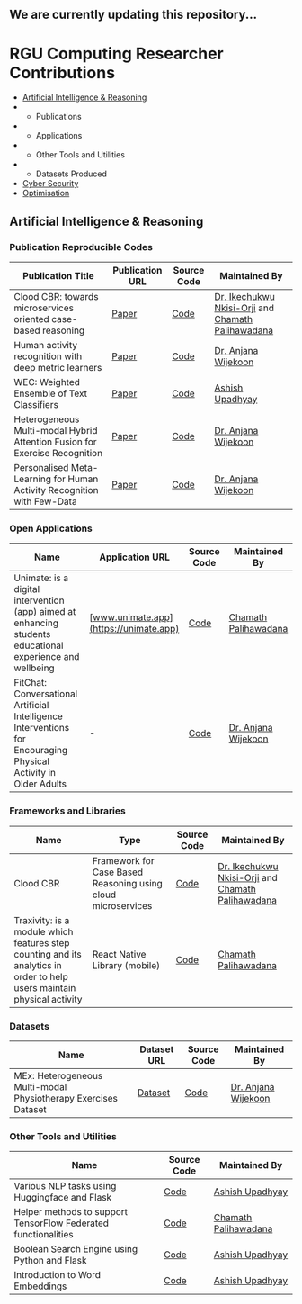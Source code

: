## We are currently updating this repository...

# RGU Computing Researcher Contributions

- [Artificial Intelligence & Reasoning](#ai)
- - Publications
- - Applications
- - Other Tools and Utilities
- - Datasets Produced
- [Cyber Security](#cybersec)
- [Optimisation](#optimisation)


## Artificial Intelligence & Reasoning <a name="ai"></a>
### Publication Reproducible Codes

| Publication Title | Publication URL |   Source Code   | Maintained By |
|---|---|---|---|
| Clood CBR: towards microservices oriented case-based reasoning | [Paper](https://rgu-repository.worktribe.com/output/895530/clood-cbr-towards-microservices-oriented-case-based-reasoning) | [Code](https://github.com/rgu-computing/clood) | [Dr. Ikechukwu Nkisi-Orji](https://github.com/ike01) and [Chamath Palihawadana](https://github.com/chamathpali) |
| Human activity recognition with deep metric learners | [Paper](https://rgu-repository.worktribe.com/output/350316/human-activity-recognition-with-deep-metric-learners) | [Code](https://github.com/anjanaw/deep_metric_learning_for_har) | [Dr. Anjana Wijekoon](https://github.com/anjanaw/) |
| WEC: Weighted Ensemble of Text Classifiers | [Paper](https://rgu-repository.worktribe.com/output/905942/wec-weighted-ensemble-of-text-classifiers) | [Code](https://github.com/ashishu007/WEC) | [Ashish Upadhyay](https://github.com/ashishu007) |
| Heterogeneous Multi-modal Hybrid Attention Fusion for Exercise Recognition | [Paper](https://rgu-repository.worktribe.com/output/886985/heterogeneous-multi-modal-sensor-fusion-with-hybrid-attention-for-exercise-recognition) | [Code](https://github.com/anjanaw/multi_modal_attention_fusion) | [Dr. Anjana Wijekoon](https://github.com/anjanaw/) |
| Personalised Meta-Learning for Human Activity Recognition with Few-Data | [Paper](https://rgu-repository.worktribe.com/output/968384/personalised-meta-learning-for-human-activity-recognition-with-few-data) | [Code](https://github.com/anjanaw/personalised_meta_learners) | [Dr. Anjana Wijekoon](https://github.com/anjanaw/) |

### Open Applications
| Name | Application URL |   Source Code   | Maintained By |
|---|---|---|---|
| Unimate: is a digital intervention (app) aimed at enhancing students educational experience and wellbeing | [www.unimate.app](https://unimate.app) | [Code](https://github.com/RGU-Computing/unimate) | [Chamath Palihawadana](https://github.com/chamathpali) |
| FitChat: Conversational Artificial Intelligence Interventions for Encouraging Physical Activity in Older Adults | - | [Code](https://github.com/RGU-Computing/fitchat) | [Dr. Anjana Wijekoon](https://github.com/anjanaw/) |

### Frameworks and Libraries
| Name  | Type | Source Code   | Maintained By |
|---|---|---|---|
| Clood CBR | Framework for Case Based Reasoning using cloud microservices | [Code](https://github.com/rgu-computing/clood) | [Dr. Ikechukwu Nkisi-Orji](https://github.com/ike01) and [Chamath Palihawadana](https://github.com/chamathpali) |
| Traxivity: is a module which features step counting and its analytics in order to help users maintain physical activity | React Native Library (mobile) | [Code](https://github.com/RGU-Computing/traxivity) | [Chamath Palihawadana](https://github.com/chamathpali) |


### Datasets
| Name | Dataset URL |   Source Code   | Maintained By |
|---|---|---|---|
| MEx: Heterogeneous Multi-modal Physiotherapy Exercises Dataset | [Dataset](https://archive.ics.uci.edu/ml/datasets/MEx) | [Code](https://github.com/anjanaw/mex) | [Dr. Anjana Wijekoon](https://github.com/anjanaw/) |

### Other Tools and Utilities
| Name |  Source Code   | Maintained By |
|---|---|---|
| Various NLP tasks using Huggingface and Flask | [Code](https://github.com/ashishu007/NLP-Tasks) |  [Ashish Upadhyay](https://github.com/ashishu007) |
| Helper methods to support TensorFlow Federated functionalities | [Code](https://github.com/chamathpali/tensorflow-federated-utilities) | [Chamath Palihawadana](https://github.com/chamathpali)|
| Boolean Search Engine using Python and Flask | [Code](https://github.com/ashishu007/IR-Engine) |  [Ashish Upadhyay](https://github.com/ashishu007) |
| Introduction to Word Embeddings | [Code](https://github.com/ashishu007/Word-Embeddings) |  [Ashish Upadhyay](https://github.com/ashishu007) |
